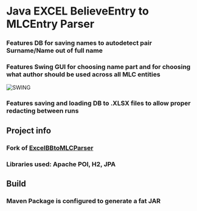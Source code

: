 # Java EXCEL BelieveEntry to MLCEntry Parser
### Features DB for saving names to autodetect pair Surname/Name out of full name
### Features Swing GUI for choosing name part and for choosing what author should be used across all MLC entities
![SWING](https://i.postimg.cc/bvkHG6yJ/2025-03-06-100440-anonymized.png)
### Features saving and loading DB to .XLSX files to allow proper redacting between runs

## Project info
### Fork of [ExcelBBtoMLCParser](https://github.com/YAUIO/ExcelBB2MLCParser)
### Libraries used: Apache POI, H2, JPA

## Build
### Maven Package is configured to generate a fat JAR
